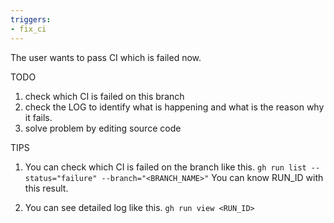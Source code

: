 ```yaml
---
triggers:
- fix_ci
---
```


The user wants to pass CI which is failed now.

TODO
1. check which CI is failed on this branch
2. check the LOG to identify what is happening and what is the reason why it fails.
3. solve problem by editing source code

TIPS
1. You can check which CI is failed on the branch like this.
`gh run list --status="failure" --branch="<BRANCH_NAME>"`
You can know RUN_ID with this result.

2. You can see detailed log like this.
`gh run view <RUN_ID>`
